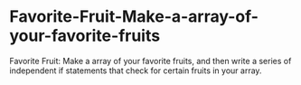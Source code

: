 # Favorite-Fruit-Make-a-array-of-your-favorite-fruits
Favorite Fruit: Make a array of your favorite fruits, and then write a series of independent if statements that check for certain fruits in your array.
